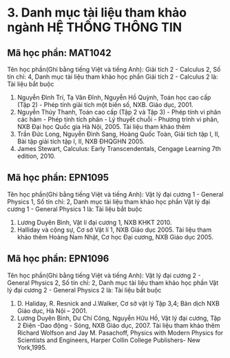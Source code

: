 # 3. Danh mục tài liệu tham khảo ngành HỆ THỐNG THÔNG TIN
## Mã học phần: MAT1042
Tên học phần(Ghi bằng tiếng Việt và tiếng Anh): Giải tích 2 - Calculus 2, Số tín chỉ: 4, Danh mục tài liệu tham khảo học phần Giải tích 2 - Calculus 2 là:
Tài liệu bắt buộc
1. Nguyễn Đình Trí, Tạ Văn Đĩnh, Nguyễn Hồ Quỳnh, Toán học cao cấp (Tập 2) - Phép tính giải tích một biến số, NXB. Giáo dục, 2001.
2. Nguyễn Thủy Thanh, Toán cao cấp (Tập 2 và Tập 3) - Phép tính vi phân các hàm - Phép tính tích phân - Lý thuyết chuỗi - Phương trình vi phân, NXB Đại học Quốc gia Hà Nội, 2005.
Tài liệu tham khảo thêm
1. Trần Đức Long, Nguyễn Đình Sang, Hoàng Quốc Toàn, Giải tích tập I, II, Bài tập giải tích tập I, II, NXB ĐHQGHN 2005.
2. James Stewart, Calculus: Early Transcendentals, Cengage Learning 7th edition, 2010.
## Mã học phần: EPN1095
Tên học phần(Ghi bằng tiếng Việt và tiếng Anh): Vật lý đại cương 1 - General Physics 1, Số tín chỉ: 2, Danh mục tài liệu tham khảo học phần Vật lý đại cương 1 - General Physics 1 là:
Tài liệu bắt buộc
1. Lương Duyên Bình, Vật lí đại cương 1, NXB KHKT 2010.
2. Halliday và cộng sự, Cơ sở Vật lí 1, NXB Giáo dục 2005.
Tài liệu tham khảo thêm
Hoàng Nam Nhật, Cơ học Đại cương, NXB Giáo dục 2005.
## Mã học phần: EPN1096
Tên học phần(Ghi bằng tiếng Việt và tiếng Anh): Vật lý đại cương 2 - General Physics 2, Số tín chỉ: 2, Danh mục tài liệu tham khảo học phần Vật lý đại cương 2 - General Physics 2 là:
Tài liệu bắt buộc
1. D. Haliday, R. Resnick and J.Walker, Cơ sở vật lý Tập 3,4; Bản dịch NXB Giáo dục, Hà Nội – 2001.
2. Lương Duyên Bình, Dư Chí Công, Nguyễn Hữu Hồ, Vật lý đại cương, Tập 2 Điện -Dao động - Sóng, NXB Giáo dục, 2007.
Tài liệu tham khảo thêm
Richard Wolfson and Jay M. Pasachoff, Physics with Modern Physics for Scientists and Engineers, Harper Collin College Publishers- New York,1995.
